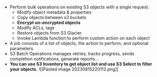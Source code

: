 - Perform bulk operations on existing S3 objects with a single request.
	- Modify object metadata & properties
	- Copy objects between s3 buckets
	- **Encrypt un-encrypted objects**
	- Modify ACLs, tags
	- Restore objects from S3 Glacier
	- Invoke Lambda function to perform custom action on each object
- A job consists of a list of objects, the action to perform, and optional parameters
- S3 Batch Operations manages retries, tracks progress, sends completion notifications, generate reports...
- **You can use S3 Inventory to get object list and use S3 Select to filter your objects.**
![[Pasted image 20230815220112.png]]